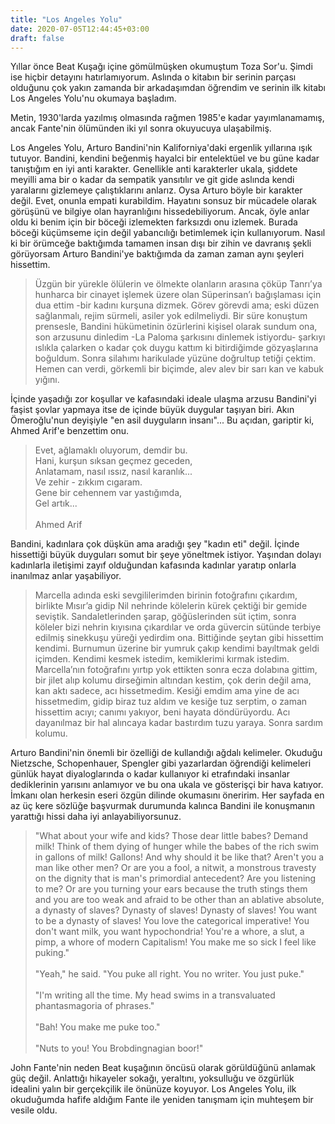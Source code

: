 ```yaml
---
title: "Los Angeles Yolu"
date: 2020-07-05T12:44:45+03:00
draft: false
---
```


Yıllar önce Beat Kuşağı içine gömülmüşken okumuştum Toza Sor'u. Şimdi
ise hiçbir detayını hatırlamıyorum. Aslında o kitabın bir serinin
parçası olduğunu çok yakın zamanda bir arkadaşımdan öğrendim ve serinin
ilk kitabı Los Angeles Yolu'nu okumaya başladım.

Metin, 1930'larda yazılmış olmasında rağmen 1985'e kadar yayımlanamamış,
ancak Fante'nin ölümünden iki yıl sonra okuyucuya ulaşabilmiş.

Los Angeles Yolu, Arturo Bandini'nin Kaliforniya'daki ergenlik yıllarına ışık
tutuyor. Bandini, kendini beğenmiş hayalci bir entelektüel ve bu güne kadar
tanıştığım en iyi anti karakter. Genellikle anti karakterler ukala, şiddete
meyilli ama bir o kadar da sempatik yansıtılır ve git gide aslında kendi
yaralarını gizlemeye çalıştıklarını anlarız. Oysa Arturo böyle bir karakter
değil. Evet, onunla empati kurabildim. Hayatını sonsuz bir mücadele olarak
görüşünü ve bilgiye olan hayranlığını hissedebiliyorum. Ancak, öyle anlar oldu
ki benim için bir böceği izlemekten farksızdı onu izlemek. Burada böceği
küçümseme için değil yabancılığı betimlemek için kullanıyorum. Nasıl ki bir
örümceğe baktığımda tamamen insan dışı bir zihin ve davranış şekli görüyorsam
Arturo Bandini'ye baktığımda da zaman zaman aynı şeyleri hissettim.

> Üzgün bir yürekle ölülerin ve ölmekte olanların arasına çöküp Tanrı’ya hunharca
> bir cinayet işlemek üzere olan Süperinsan’ı bağışlaması için dua ettim -bir
> kadını kurşuna dizmek. Görev görevdi ama; eski düzen sağlanmalı, rejim sürmeli,
> asiler yok edilmeliydi. Bir süre konuştum prensesle, Bandini hükümetinin
> özürlerini kişisel olarak sundum ona, son arzusunu dinledim -La Paloma
> şarkısını dinlemek istiyordu- şarkıyı ıslıkla çalarken o kadar çok duygu kattım
> ki bitirdiğimde gözyaşlarına boğuldum. Sonra silahımı harikulade yüzüne
> doğrultup tetiği çektim. Hemen can verdi, görkemli bir biçimde, alev alev bir
> sarı kan ve kabuk yığını.

İçinde yaşadığı zor koşullar ve kafasındaki ideale ulaşma arzusu Bandini'yi
faşist şovlar yapmaya itse de içinde büyük duygular taşıyan biri. Akın
Ömeroğlu'nun deyişiyle "en asil duyguların insanı"... Bu açıdan, gariptir ki,
Ahmed Arif'e benzettim onu.

> Evet, ağlamaklı oluyorum, demdir bu. \
> Hani, kurşun sıksan geçmez geceden, \
> Anlatamam, nasıl ıssız, nasıl karanlık... \
> Ve zehir - zıkkım cıgaram. \
> Gene bir cehennem var yastığımda, \
> Gel artık... \
> \
> Ahmed Arif

Bandini, kadınlara çok düşkün ama aradığı şey "kadın eti" değil. İçinde
hissettiği büyük duyguları somut bir şeye yöneltmek istiyor. Yaşından dolayı
kadınlarla iletişimi zayıf olduğundan kafasında kadınlar yaratıp onlarla
inanılmaz anlar yaşabiliyor.

> Marcella adında eski sevgililerimden birinin fotoğrafını çıkardım, birlikte
> Mısır’a gidip Nil nehrinde kölelerin kürek çektiği bir gemide seviştik.
> Sandaletlerinden şarap, göğüslerinden süt içtim, sonra köleler bizi nehrin
> kıyısına çıkardılar ve orda güvercin sütünde terbiye edilmiş sinekkuşu yüreği
> yedirdim ona. Bittiğinde şeytan gibi hissettim kendimi. Burnumun üzerine bir
> yumruk çakıp kendimi bayıltmak geldi içimden. Kendimi kesmek istedim,
> kemiklerimi kırmak istedim. Marcella’nın fotoğrafını yırtıp yok ettikten
> sonra ecza dolabına gittim, bir jilet alıp kolumu dirseğimin altından kestim,
> çok derin değil ama, kan aktı sadece, acı hissetmedim. Kesiği emdim ama yine
> de acı hissetmedim, gidip biraz tuz aldım ve kesiğe tuz serptim, o zaman
> hissettim acıyı; canımı yakıyor, beni hayata döndürüyordu. Acı dayanılmaz bir
> hal alıncaya kadar bastırdım tuzu yaraya. Sonra sardım kolumu.

Arturo Bandini'nin önemli bir özelliği de kullandığı ağdalı kelimeler. Okuduğu
Nietzsche, Schopenhauer, Spengler gibi yazarlardan öğrendiği kelimeleri günlük
hayat diyaloglarında o kadar kullanıyor ki etrafındaki insanlar dediklerinin
yarısını anlamıyor ve bu ona ukala ve gösterişçi bir hava katıyor. İmkanı olan
herkesin eseri özgün dilinde okumasını öneririm. Her sayfada en az üç kere
sözlüğe başvurmak durumunda kalınca Bandini ile konuşmanın yarattığı hissi daha
iyi anlayabiliyorsunuz.

> "What about your wife and kids? Those dear little babes? Demand milk! Think
> of them dying of hunger while the babes of the rich swim in gallons of milk!
> Gallons! And why should it be like that? Aren't you a man like other men? Or
> are you a fool, a nitwit, a monstrous travesty on the dignity that is man's
> primordial antecedent? Are you listening to me? Or are you turning your ears
> because the truth stings them and you are too weak and afraid to be other
> than an ablative absolute, a dynasty of slaves? Dynasty of slaves! Dynasty of
> slaves! You want to be a dynasty of slaves! You love the categorical
> imperative! You don't want milk, you want hypochondria! You're a whore, a
> slut, a pimp, a whore of modern Capitalism! You make me so sick I feel like
> puking." \
> \
> "Yeah," he said. "You puke all right. You no writer. You just puke." \
> \
> "I'm writing all the time. My head swims in a transvaluated phantasmagoria of phrases." \
> \
> "Bah! You make me puke too." \
> \
> "Nuts to you! You Brobdingnagian boor!"

John Fante'nin neden Beat kuşağının öncüsü olarak görüldüğünü anlamak güç değil.
Anlattığı hikayeler sokağı, yeraltını, yoksulluğu ve özgürlük idealini yalın
bir gerçekçilik ile önünüze koyuyor. Los Angeles Yolu, ilk okuduğumda hafife
aldığım Fante ile yeniden tanışmam için muhteşem bir vesile oldu.
